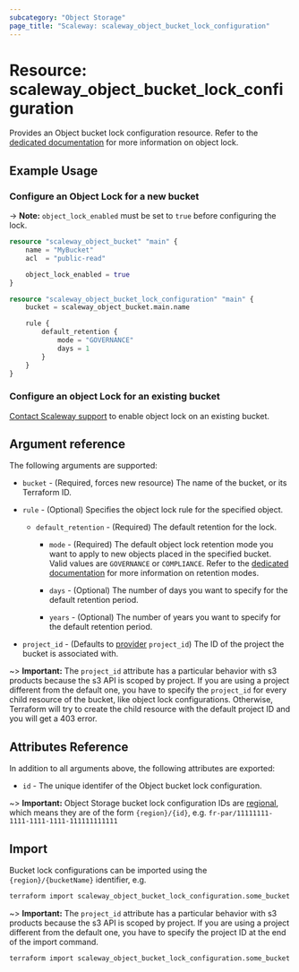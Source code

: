 ```yaml
---
subcategory: "Object Storage"
page_title: "Scaleway: scaleway_object_bucket_lock_configuration"
---
```


# Resource: scaleway_object_bucket_lock_configuration

Provides an Object bucket lock configuration resource.
Refer to the [dedicated documentation](https://www.scaleway.com/en/docs/storage/object/api-cli/object-lock/) for more information on object lock.

## Example Usage

### Configure an Object Lock for a new bucket

-> **Note:** `object_lock_enabled` must be set to `true` before configuring the lock.

```terraform
resource "scaleway_object_bucket" "main" {
    name = "MyBucket"
    acl  = "public-read"

    object_lock_enabled = true
}

resource "scaleway_object_bucket_lock_configuration" "main" {
    bucket = scaleway_object_bucket.main.name

    rule {
        default_retention {
            mode = "GOVERNANCE"
            days = 1
        }
    }
}
```

### Configure an object Lock for an existing bucket

[Contact Scaleway support](https://console.scaleway.com/support/tickets/create) to enable object lock on an existing bucket.

## Argument reference

The following arguments are supported:

- `bucket` - (Required, forces new resource) The name of the bucket, or its Terraform ID.

- `rule` - (Optional) Specifies the object lock rule for the specified object.

    - `default_retention` - (Required) The default retention for the lock.

        - `mode` - (Required) The default object lock retention mode you want to apply to new objects placed in the specified bucket. Valid values are `GOVERNANCE` or `COMPLIANCE`. Refer to the [dedicated documentation](https://www.scaleway.com/en/docs/storage/object/api-cli/object-lock/#retention-modes) for more information on retention modes.

        - `days` - (Optional) The number of days you want to specify for the default retention period.

        - `years` - (Optional) The number of years you want to specify for the default retention period.

- `project_id` - (Defaults to [provider](../index.md#arguments-reference) `project_id`) The ID of the project the bucket is associated with.

~> **Important:** The `project_id` attribute has a particular behavior with s3 products because the s3 API is scoped by project.
If you are using a project different from the default one, you have to specify the `project_id` for every child resource of the bucket,
like object lock configurations. Otherwise, Terraform will try to create the child resource with the default project ID and you will get a 403 error.

## Attributes Reference

In addition to all arguments above, the following attributes are exported:

- `id` - The unique identifer of the Object bucket lock configuration.

~> **Important:** Object Storage bucket lock configuration IDs are [regional](../guides/regions_and_zones.md#resource-ids), which means they are of the form `{region}/{id}`, e.g. `fr-par/11111111-1111-1111-1111-111111111111`

## Import

Bucket lock configurations can be imported using the `{region}/{bucketName}` identifier, e.g.

```bash
terraform import scaleway_object_bucket_lock_configuration.some_bucket fr-par/some-bucket
```

~> **Important:** The `project_id` attribute has a particular behavior with s3 products because the s3 API is scoped by project.
If you are using a project different from the default one, you have to specify the project ID at the end of the import command.

```bash
terraform import scaleway_object_bucket_lock_configuration.some_bucket fr-par/some-bucket@xxxxxxx-xxxx-xxxx-xxxx-xxxxxxxxx
```
